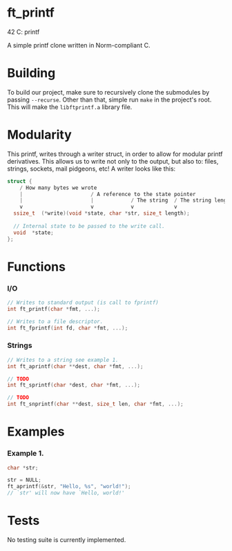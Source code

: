 # ft_printf
42 C: printf

A simple printf clone written in Norm-compliant C.

# Building
To build our project, make sure to recursively clone the submodules by passing `--recurse`.
Other than that, simple run `make` in the project's root. This will make the `libftprintf.a` library file.

# Modularity
This printf, writes through a writer struct, in order to allow for modular printf derivatives.
This allows us to write not only to the output, but also to: files, strings, sockets, mail pidgeons, etc!
A writer looks like this:
```c
struct {
    / How many bytes we wrote
    |                      / A reference to the state pointer
    |                      |            / The string  / The string length
    v                      v            v             v
  ssize_t  (*write)(void *state, char *str, size_t length);
  
  // Internal state to be passed to the write call.
  void  *state;
};
```
# Functions
### I/O
```c
// Writes to standard output (is call to fprintf)
int ft_printf(char *fmt, ...);

// Writes to a file descriptor.
int ft_fprintf(int fd, char *fmt, ...);
```


### Strings
```c
// Writes to a string see example 1.
int ft_aprintf(char **dest, char *fmt, ...);

// TODO
int ft_sprintf(char *dest, char *fmt, ...);

// TODO
int ft_snprintf(char **dest, size_t len, char *fmt, ...);
```

# Examples
### Example 1.
```c
char *str;

str = NULL;
ft_aprintf(&str, "Hello, %s", "world!");
// `str' will now have `Hello, world!'
```

# Tests
No testing suite is currently implemented.
